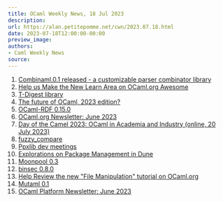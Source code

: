 ```yaml
---
title: OCaml Weekly News, 18 Jul 2023
description:
url: https://alan.petitepomme.net/cwn/2023.07.18.html
date: 2023-07-18T12:00:00-00:00
preview_image:
authors:
- Caml Weekly News
source:
---
```


<ol><li><a href="https://alan.petitepomme.net/cwn/2023.07.18.html#1">Combinaml.0.1 released - a customizable parser combinator library</a></li><li><a href="https://alan.petitepomme.net/cwn/2023.07.18.html#2">Help us Make the New Learn Area on OCaml.org Awesome</a></li><li><a href="https://alan.petitepomme.net/cwn/2023.07.18.html#3">T-Digest library</a></li><li><a href="https://alan.petitepomme.net/cwn/2023.07.18.html#4">The future of OCaml, 2023 edition?</a></li><li><a href="https://alan.petitepomme.net/cwn/2023.07.18.html#5">OCaml-RDF 0.15.0</a></li><li><a href="https://alan.petitepomme.net/cwn/2023.07.18.html#6">OCaml.org Newsletter: June 2023</a></li><li><a href="https://alan.petitepomme.net/cwn/2023.07.18.html#7">Day of the Camel 2023: OCaml in Academia and Industry (online, 20 July 2023)</a></li><li><a href="https://alan.petitepomme.net/cwn/2023.07.18.html#8">fuzzy_compare</a></li><li><a href="https://alan.petitepomme.net/cwn/2023.07.18.html#9">Ppxlib dev meetings</a></li><li><a href="https://alan.petitepomme.net/cwn/2023.07.18.html#10">Explorations on Package Management in Dune</a></li><li><a href="https://alan.petitepomme.net/cwn/2023.07.18.html#11">Moonpool 0.3</a></li><li><a href="https://alan.petitepomme.net/cwn/2023.07.18.html#12">binsec 0.8.0</a></li><li><a href="https://alan.petitepomme.net/cwn/2023.07.18.html#13">Help Review the new &quot;File Manipulation&quot; tutorial on OCaml.org</a></li><li><a href="https://alan.petitepomme.net/cwn/2023.07.18.html#14">Mutaml 0.1</a></li><li><a href="https://alan.petitepomme.net/cwn/2023.07.18.html#15">OCaml Platform Newsletter: June 2023</a></li></ol>
